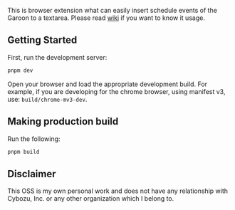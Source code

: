 This is browser extension what can easily insert schedule events of the Garoon to a textarea. Please read [wiki](https://github.com/SchedulePickerHQ/SchedulePicker/wiki) if you want to know it usage.

## Getting Started

First, run the development server:

```bash
pnpm dev
```

Open your browser and load the appropriate development build. For example, if you are developing for the chrome browser, using manifest v3, use: `build/chrome-mv3-dev`.

## Making production build

Run the following:

```bash
pnpm build
```

## Disclaimer

This OSS is my own personal work and does not have any relationship with Cybozu, Inc. or any other organization which I belong to.
